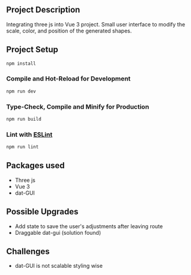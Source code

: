 ## Project Description

Integrating three js into Vue 3 project.
Small user interface to modify the scale, color, and position of the generated shapes.

## Project Setup

```sh
npm install
```

### Compile and Hot-Reload for Development

```sh
npm run dev
```

### Type-Check, Compile and Minify for Production

```sh
npm run build
```

### Lint with [ESLint](https://eslint.org/)

```sh
npm run lint
```

## Packages used

- Three js
- Vue 3
- dat-GUI

## Possible Upgrades

- Add state to save the user's adjustments after leaving route
- Draggable dat-gui (solution found)

## Challenges

- dat-GUI is not scalable styling wise
